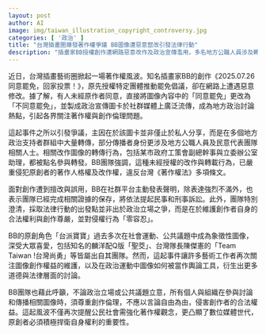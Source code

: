 ```yaml
---
layout: post
author: AI
image: img/taiwan_illustration_copyright_controversy.jpg
categories: [ '政治' ]
title: "台灣插畫圈爆發著作權爭議 BB圖像遭惡意竄改引發法律行動"
description: "插畫家BB授權創作遭網路惡意改作及政治宣傳濫用，多名地方公職人員涉及轉傳，引起著作權及創作倫理關注。BB團隊保存證據，啟動民事、刑事訴訟，強調維護創作者權益。事件引發藝術圈對數位時代圖像權益與輿論操控的深思。"
---
```

近日，台灣插畫藝術圈掀起一場著作權風波。知名插畫家BB的創作《2025.07.26 同意罷免，回家投票！》，原先授權特定團體推動罷免倡議，卻在網路上遭遇惡意修改。據了解，有人未經原作者同意，直接將圖像內容中的「同意罷免」更改為「不同意罷免」，並製成政治宣傳圖卡於社群媒體上廣泛流傳，成為地方政治討論熱點，引起各界關注著作權與創作倫理問題。

這起事件之所以引發爭議，主因在於該圖卡並非僅止於私人分享，而是在多個地方政治支持者群組中大量轉傳，部分傳播者身份更涉及地方公職人員及民意代表團隊相關人士。相關改作圖像的轉傳行為，包括某市政府工策會副總幹事與立委辦公室助理，都被點名參與轉發。BB團隊強調，這種未經授權的改作與轉載行為，已嚴重侵犯原創者的著作人格權及改作權，違反台灣《著作權法》多項條文。

面對創作遭到擅改與誤用，BB在社群平台主動發表聲明，除表達強烈不滿外，也表示團隊已經完成相關證據的保存，將依法提起民事和刑事訴訟。此外，團隊特別澄清，採取法律行動的出發點並非出於政治立場之爭，而是在於維護創作者自身的合法權利與創作尊嚴，並對侵權行為「零容忍」。

BB的原創角色「台派寶寶」過去多次在社會運動、公共議題中成為象徵性圖像，深受大眾喜愛，包括知名的麟洋配Q版「聖茭」、台灣隊長陳傑憲的「Team Taiwan !台灣尚勇」等皆屬出自其團隊。然而，這起事件讓許多藝術工作者再次關注圖像創作權益的維護，以及在政治運動中圖像如何被當作輿論工具，衍生出更多道德與法律層面的討論。

BB團隊也藉此呼籲，不論政治立場或公共議題立意，所有個人與組織在參與討論和傳播相關圖像時，須尊重創作倫理，不應以言論自由為由，侵害創作者的合法權益。這起風波不僅再次提醒公民社會需強化著作權觀念，更凸顯了數位媒體世代，原創者必須積極捍衛自身權利的重要性。